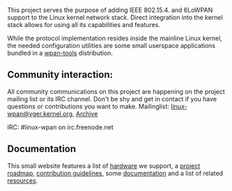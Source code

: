 This project serves the purpose of adding IEEE 802.15.4. and 6LoWPAN support
to the Linux kernel network stack. Direct integration into the kernel stack
allows for using all its capabilities and features.

While the protocol implementation resides inside the mainline Linux kernel, the
needed configuration utilities are some small userspace applications bundled
in a [wpan-tools](wpan-tools) distribution.

## Community interaction:
All community communications on this project are happening on the project
mailing list or its IRC channel. Don't be shy and get in contact if you have
questions or contributions you want to make.
Mailinglist: [linux-wpan@vger.kernel.org](mailto:linux-wpan@vger.kernel.org), [Archive](http://www.spinics.net/lists/linux-wpan)

IRC: #linux-wpan on irc.freenode.net

## Documentation
This small website features a list of [hardware](hardware) we support, a
[project roadmap](roadmap), [contribution guidelines](contributing), some
[documentation](documentation) and a list of related [resources](resources).
